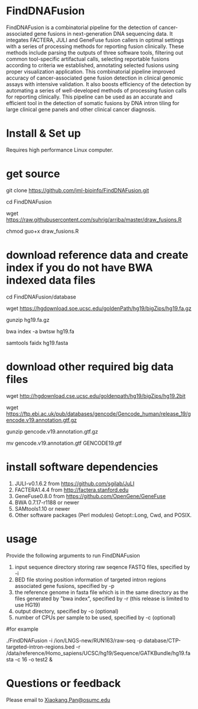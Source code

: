 # FindDNAFusion
FindDNAFusion is a combinatorial pipeline for the detection of cancer-associated gene fusions in next-generation DNA sequencing data. It integates FACTERA, JULI and GeneFuse fusion callers in optimal settings with a series of processing methods for reporting fusion clinically. These methods include parsing the outputs of three software tools, filtering out common tool-specific artifactual calls, selecting reportable fusions according to criteria we established, annotating selected fusions using proper visualization application. This combinatorial pipeline improved accuracy of cancer-associated gene fusion detection in clinical genomic assays with intensive validation. It also boosts efficiency of the detection by automating a series of well-developed methods of processing fusion calls for reporting clinically. This pipeline can be used as an accurate and efficient tool in the detection of somatic fusions by DNA intron tiling for large clinical gene panels and other clinical cancer diagnosis.
#
# Install & Set up
Requires high performance Linux computer.

# get source
git clone https://github.com/jml-bioinfo/FindDNAFusion.git

cd FindDNAFusion

wget https://raw.githubusercontent.com/suhrig/arriba/master/draw_fusions.R

chmod guo+x draw_fusions.R
#
# download reference data and create index if you do not have BWA indexed data files  
cd FindDNAFusion/database

wget https://hgdownload.soe.ucsc.edu/goldenPath/hg19/bigZips/hg19.fa.gz

gunzip hg19.fa.gz

bwa index -a bwtsw hg19.fa

samtools faidx hg19.fasta

# download other required big data files
wget http://hgdownload.cse.ucsc.edu/goldenpath/hg19/bigZips/hg19.2bit

wget https://ftp.ebi.ac.uk/pub/databases/gencode/Gencode_human/release_19/gencode.v19.annotation.gtf.gz

gunzip gencode.v19.annotation.gtf.gz 

mv gencode.v19.annotation.gtf GENCODE19.gtf

# install software dependencies
1. JULI-v0.1.6.2 from https://github.com/sgilab/JuLI
2. FACTERA1.4.4 from http://factera.stanford.edu
3. GeneFuse0.8.0 from https://github.com/OpenGene/GeneFuse
4. BWA 0.7.17-r1188 or newer
5. SAMtools1.10 or newer
6. Other software packages (Perl modules) Getopt::Long, Cwd, and POSIX.

# usage
Provide the following arguments to run FindDNAFusion
1. input sequence directory storing raw seqence FASTQ files, specified by -i
2. BED file storing position information of targeted intron regions associated gene fusions, specified by -p
3. the reference genome in fasta file which is in the same directory as the files generated by "bwa index", specified by -r (this release is limited to use HG19)
4. output directory, specified by -o (optional)
5. number of CPUs per sample to be used, specified by -c (optional)

#for example

./FindDNAFusion -i /ion/LNGS-new/RUN163/raw-seq -p database/CTP-targeted-intron-regions.bed -r /data/reference/Homo_sapiens/UCSC/hg19/Sequence/GATKBundle/hg19.fasta -c 16 -o test2 &

# Questions or feedback

Please email to Xiaokang.Pan@osumc.edu
